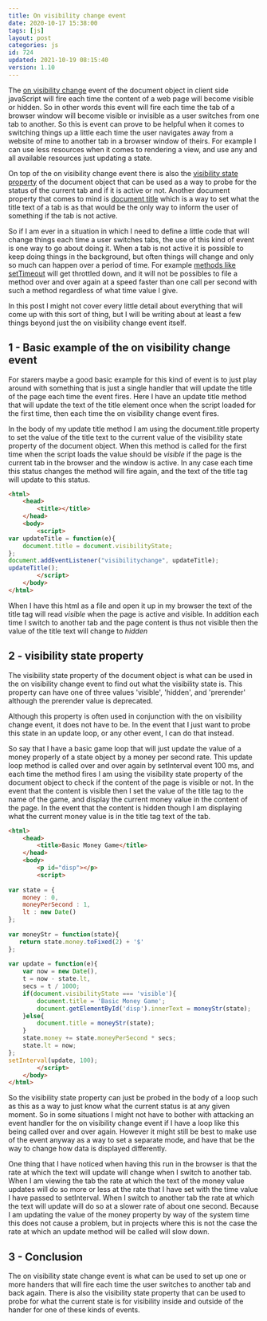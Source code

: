 ```yaml
---
title: On visibility change event
date: 2020-10-17 15:38:00
tags: [js]
layout: post
categories: js
id: 724
updated: 2021-10-19 08:15:40
version: 1.10
---
```


The [on visibility change](https://developer.mozilla.org/en-US/docs/Web/API/Document/visibilitychange_event) event of the document object in client side javaScript will fire each time the content of a web page will become visible or hidden. So in other words this event will fire each time the tab of a browser window will become visible or invisible as a user switches from one tab to another. So this is event can prove to be helpful when it comes to switching things up a little each time the user navigates away from a website of mine to another tab in a browser window of theirs. For example I can use less resources when it comes to rendering a view, and use any and all available resources just updating a state.

On top of the on visibility change event there is also the [visibility state property](https://developer.mozilla.org/en-US/docs/Web/API/Document/visibilityState) of the document object that can be used as a way to probe for the status of the current tab and if it is active or not. Another document property that comes to mind is [document title](/2018/12/28/js-document-title/) which is a way to set what the title text of a tab is as that would be the only way to inform the user of something if the tab is not active.

So if I am ever in a situation in which I need to define a little code that will change things each time a user switches tabs, the use of this kind of event is one way to go about doing it. When a tab is not active it is possible to keep doing things in the background, but often things will change and only so much can happen over a period of time. For example [methods like setTimeout](/2018/12/06/js-settimeout/) will get throttled down, and it will not be possibles to file a method over and over again at a speed faster than one call per second with such a method regardless of what time value I give. 

In this post I might not cover every little detail about everything that will come up with this sort of thing, but I will be writing about at least a few things beyond just the on visibility change event itself.

<!-- more -->

## 1 - Basic example of the on visibility change event

For starers maybe a good basic example for this kind of event is to just play around with something that is just a single handler that will update the title of the page each time the event fires. Here I have an update title method that will update the text of the title element once when the script loaded for the first time, then each time the on visibility change event fires.

In the body of my update title method I am using the document.title property to set the value of the title text to the current value of the visibility state property of the document object. When this method is called for the first time when the script loads the value should be _visible_ if the page is the current tab in the browser and the window is active. In any case each time this status changes the method will fire again, and the text of the title tag will update to this status.

```html
<html>
    <head>
        <title></title>
    </head>
    <body>
        <script>
var updateTitle = function(e){
    document.title = document.visibilityState;
};
document.addEventListener("visibilitychange", updateTitle);
updateTitle();
        </script>
    </body>
</html>
```

When I have this html as a file and open it up in my browser the text of the title tag will read _visible_ when the page is active and visible. In addition each time I switch to another tab and the page content is thus  not visible then the value of the title text will change to _hidden_

## 2 - visibility state property

The visibility state property of the document object is what can be used in the on visibility change event to find out what the visibility state is. This property can have one of three values 'visible', 'hidden', and 'prerender' although the prerender value is deprecated.

Although this property is often used in conjunction with the on visibility change event, it does not have to be. In the event that I just want to probe this state in an update loop, or any other event, I can do that instead.

So say that I have a basic game loop that will just update the value of a money properly of a state object by a money per second rate. This update loop method is called over and over again by setInterval event 100 ms, and each time the method fires I am using the visibility state property of the document object to check if the content of the page is visible or not. In the event that the content is visible then I set the value of the title tag to the name of the game, and display the current money value in the content of the page. In the event that the content is hidden though I am displaying what the current money value is in the title tag text of the tab.

```html
<html>
    <head>
        <title>Basic Money Game</title>
    </head>
    <body>
        <p id="disp"></p>
        <script>
 
var state = {
    money : 0,
    moneyPerSecond : 1,
    lt : new Date()
};
 
var moneyStr = function(state){
   return state.money.toFixed(2) + '$'
};
 
var update = function(e){
    var now = new Date(),
    t = now - state.lt,
    secs = t / 1000;
    if(document.visibilityState === 'visible'){
        document.title = 'Basic Money Game';
        document.getElementById('disp').innerText = moneyStr(state);
    }else{
        document.title = moneyStr(state);
    }
    state.money += state.moneyPerSecond * secs;
    state.lt = now;
};
setInterval(update, 100);
        </script>
    </body>
</html>
```

So the visibility state property can just be probed in the body of a loop such as this as a way to just know what the current status is at any given moment. So in some situations I might not have to bother with attacking an event handler for the on visibility change event if I have a loop like this being called over and over again. However it might still be best to make use of the event anyway as a way to set a separate mode, and have that be the way to change how data is displayed differently.

One thing that I have noticed when having this run in the browser is that the rate at which the text will update will change when I switch to another tab. When I am viewing the tab the rate at which the text of the money value updates will do so more or less at the rate that I have set with the time value I have passed to setInterval. When I switch to another tab the rate at which the text will update will do so at a slower rate of about one second. Because I am updating the value of the money property by way of the system time this does not cause a problem, but in projects where this is not the case the rate at which an update method will be called will slow down.

## 3 - Conclusion

The on visibility state change event is what can be used to set up one or more handers that will fire each time the user switches to another tab and back again. There is also the visibility state property that can be used to probe for what the current state is for visibility inside and outside of the hander for one of these kinds of events.